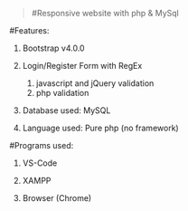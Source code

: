 > #Responsive website with php & MySql

#Features:

1. Bootstrap v4.0.0

1. Login/Register Form with RegEx

   1. javascript and jQuery validation
   1. php validation

1. Database used: MySQL

1. Language used: Pure php (no framework)

#Programs used:

1. VS-Code

2. XAMPP

3. Browser (Chrome)
